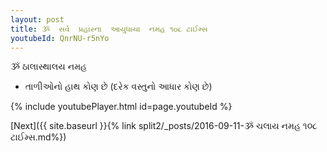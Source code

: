 ```yaml
---
layout: post
title: ૐ  સર્વ  પ્રહારના  આયુધાયા  નમહ ૧૦૮ ટાઈમ્સ
youtubeId: QnrNU-r5nYo
---
```

 
 
 ૐ ઠાલાસ્થાલય નમહ  
 
 -  તાળીઓનો હાથ કોણ છે (દરેક વસ્તુનો આધાર કોણ છે) 
 
  
 
  
 
 
 
 
 
 


{% include youtubePlayer.html id=page.youtubeId %}
 
[Next]({{ site.baseurl }}{% link  split2/_posts/2016-09-11-ૐ ચલાય નમહ ૧૦૮ ટાઈમ્સ.md%})
 
